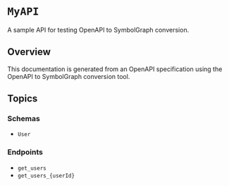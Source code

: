 # ``MyAPI``

A sample API for testing OpenAPI to SymbolGraph conversion.

## Overview

This documentation is generated from an OpenAPI specification using the OpenAPI to SymbolGraph conversion tool.

## Topics

### Schemas

- ``User``

### Endpoints

- ``get_users``
- ``get_users_{userId}`` 